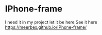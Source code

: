 # IPhone-frame
I need it in my project let it be here
See it here https://meerbex.github.io/IPhone-frame/ 
